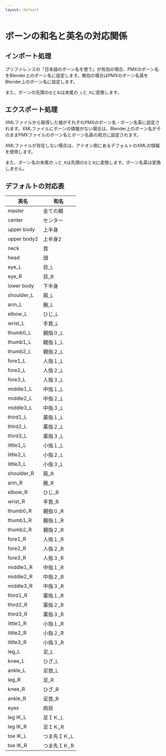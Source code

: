 ```yaml
---
layout: default
---
```

# ボーンの和名と英名の対応関係

## インポート処理
プリファレンスの「日本語のボーン名を使う」が有効の場合、PMXのボーン名をBlender上のボーン名に設定します。無効の場合はPMXのボーン名英をBlender上のボーン名に設定します。

また、ボーンの先頭の`左`と`右`は末尾の`_L`と`_R`に変換します。

## エクスポート処理
XMLファイルから取得した値がそれぞれPMXのボーン名・ボーン名英に設定されます。XMLファイルにボーンの情報がない場合は、Blender上のボーン名がそのままPMXファイルのボーン名とボーン名英の両方に設定されます。

XMLファイルが存在しない場合は、アドオン側にあるデフォルトのXMLの情報を使用します。

また、ボーン名の末尾の`_L`と`_R`は先頭の`左`と`右`に変換します。ボーン名英は変換しません。

## デフォルトの対応表

|英名|和名|
---|---
|master|全ての親|
|center|センター|
|upper body|上半身|
|upper body2|上半身2|
|neck|首|
|head|頭|
|eye_L|目_L|
|eye_R|目_R|
|lower body|下半身|
|shoulder_L|肩_L|
|arm_L|腕_L|
|elbow_L|ひじ_L|
|wrist_L|手首_L|
|thumb0_L|親指０_L|
|thumb1_L|親指１_L|
|thumb2_L|親指２_L|
|fore1_L|人指１_L|
|fore2_L|人指２_L|
|fore3_L|人指３_L|
|middle1_L|中指１_L|
|middle2_L|中指２_L|
|middle3_L|中指３_L|
|third1_L|薬指１_L|
|third2_L|薬指２_L|
|third3_L|薬指３_L|
|little1_L|小指１_L|
|little2_L|小指２_L|
|little3_L|小指３_L|
|shoulder_R|肩_R|
|arm_R|腕_R|
|elbow_R|ひじ_R|
|wrist_R|手首_R|
|thumb0_R|親指０_R|
|thumb1_R|親指１_R|
|thumb2_R|親指２_R|
|fore1_R|人指１_R|
|fore2_R|人指２_R|
|fore3_R|人指３_R|
|middle1_R|中指１_R|
|middle2_R|中指２_R|
|middle3_R|中指３_R|
|third1_R|薬指１_R|
|third2_R|薬指２_R|
|third3_R|薬指３_R|
|little1_R|小指１_R|
|little2_R|小指２_R|
|little3_R|小指３_R|
|leg_L|足_L|
|knee_L|ひざ_L|
|ankle_L|足首_L|
|leg_R|足_R|
|knee_R|ひざ_R|
|ankle_R|足首_R|
|eyes|両目|
|leg IK_L|足ＩＫ_L|
|leg IK_R|足ＩＫ_R|
|toe IK_L|つま先ＩＫ_L|
|toe IK_R|つま先ＩＫ_R|
